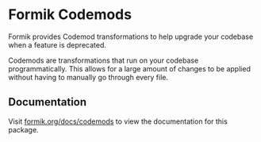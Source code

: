 # Formik Codemods

Formik provides Codemod transformations to help upgrade your codebase when a feature is deprecated.

Codemods are transformations that run on your codebase programmatically. This allows for a large amount of changes to be applied without having to manually go through every file.

## Documentation

Visit [formik.org/docs/codemods](https://formik.org/docs/codemods) to view the documentation for this package.
